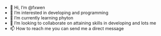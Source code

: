 - 👋 Hi, I’m @fxwen
- 👀 I’m interested in developing and programming 
- 🌱 I’m currently learning phyton 
- 💞️ I’m looking to collaborate on attaining skills in developing and lots me 
- 📫 How to reach me you can send me a direct message 

<!---
fxwen/fxwen is a ✨ special ✨ repository because its `README.md` (this file) appears on your GitHub profile.
You can click the Preview link to take a look at your changes.
--->
